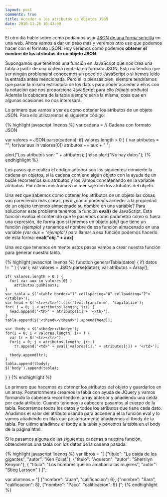 ```yaml
---
layout: post
comments: true
title: Acceder a los atributos de objetos JSON
date: 2010-11-26 10:43:00
---
```


El otro día hable sobre como podíamos usar [JSON de una forma sencilla](/2010/02/10/uso-json-javascript.html) en una web. Ahora vamos a dar un paso más y veremos otro uso que podemos hacer con el formato JSON. Hoy veremos cómo podemos **obtener el nombre de los atributos de un objeto JSON**.

Supongamos que tenemos una función en JavaScript que nos crea una tabla a partir de una cadena recibida en formato JSON. Esto no tendría que ser ningún problema si conocemos un poco de JavaScript o si hemos leído la entrada antes mencionada. Pero si lo piensas bien, siempre tendríamos que pasar la misma estructura de los datos para poder acceder a ellos con la notación que nos proporciona JavaScript para ello *(objeto.atributo)* Además la cabecera de la tabla siempre sería la misma, cosa que en algunas ocasiones no nos interesará.

Lo primero que vamos a ver es como obtener los atributos de un objeto JSON. Para ello utilizaremos el siguiente código:

{% highlight javascript linenos %}
var cadena = // Cadena con formato JSON

var valores = JSON.parse(cadena);
if( valores.length > 0 ) {
  var atributos = "";
  for(var aux in valores[0])
    atributos += aux + " ";

  alert("Los atributos son: " + atributos);
}
else
  alert("No hay datos");
{% endhighlight %}

<!--more-->

Los pasos que realiza el código anterior son los siguientes: convierte la cadena en objetos, si la cadena contiene algún objeto con la ayuda de un bucle recorremos sus atributos y los vamos concatenando en la variable atributos. Por último mostramos un mensaje con los atributos del objeto.

Una vez que sabemos cómo obtener los atributos de un objeto las cosas van pareciendo más claras, pero ¿cómo podemos acceder a la propiedad de un objeto teniendo almacenado su nombre en una variable? Para solucionar este problema tenemos la función **eval()** de JavaScript. Esta función evalúa el contenido que le pasemos como parámetro como si fuera una expresión, de forma que si tenemos un objeto *(obj)* que tiene un función *(ejemplo)* y tenemos el nombre de esa función almacenado en una variable *(var aux = "ejemplo")* para llamar a esa función podemos hacerlo de esta forma: **eval("obj." + aux)**

Una vez que tenemos en mente estos pasos vamos a crear nuestra función para generar nuestra tabla.

{% highlight javascript linenos %}
function generarTabla(datos) {
  if( datos != '' ) {
    var i;
    var valores = JSON.parse(datos);
    var atributos = Array();
    
    if( valores.length > 0 ) {
      for( var aux in valores[0] )
        atributos.push(aux);
    }
    var tabla = $('<table border="1" cellspacing="0" cellpadding="2"></table>');
    var head = $('<tr></tr>').css('text-transform', 'capitalize');
    for( i = 0; i < atributos.length; i++) {
      head.append('<th>' + atributos[i] + '</th>');
    }
    tabla.append($('<thead></thead>').append(head));

    var tbody = $('<tbody></tbody>');
    for(i = 0; i < valores.length; i++ ) {
      var tr = $('<tr></tr>');
      for(j = 0; j < atributos.length; j++ )
        tr.append('<td>' + eval('valores[i].' + atributos[j]) + '</td>');

      tbody.append(tr);
    }
    tabla.append(tbody);
    $('body').append(tabla);
  }
}
{% endhighlight %}

Lo primero que hacemos es obtener los atributos del objeto y guardarlos en un array. Posteriormente creamos la tabla con ayuda de JQuery y vamos formando la cabecera recorriendo el array anterior y añadiendo una celda por cada atributo. Cuando tenemos la cabecera pasamos al cuerpo de la tabla. Recorremos todos los datos y todos los atributos que tiene cada dato. Añadimos el valor del atributo usando para acceder a él la función eval y lo vamos añadiendo en filas que posteriormente añadiremos al tbody de la tabla. Por ultimo añadimos el tbody a la tabla y ponemos la tabla en el body de la página html.

Si le pasamos alguna de las siguientes cadenas a nuestra función, obtendremos una tabla con los datos de la cadena pasada.

{% highlight javascript linenos %}
var libros = "[
    {"titulo": "La caida de los gigantes", "autor": "Ken Follet"}, 
    {"titulo": "Aqueron", "autor": "Sherrilyn Kenyon"},
    {
        "titulo": "Los hombres que no amaban a las mujeres", 
        "autor": "Stieg Larsson"
    }
]";

var alumnos = "[
    {"nombre": "Juan", "calificacion": 6}, 
    {"nombre": "Sara", "calificacion": 8},
    {"nombre": "Paco", "calificacion": 5}
]";
{% endhighlight %}